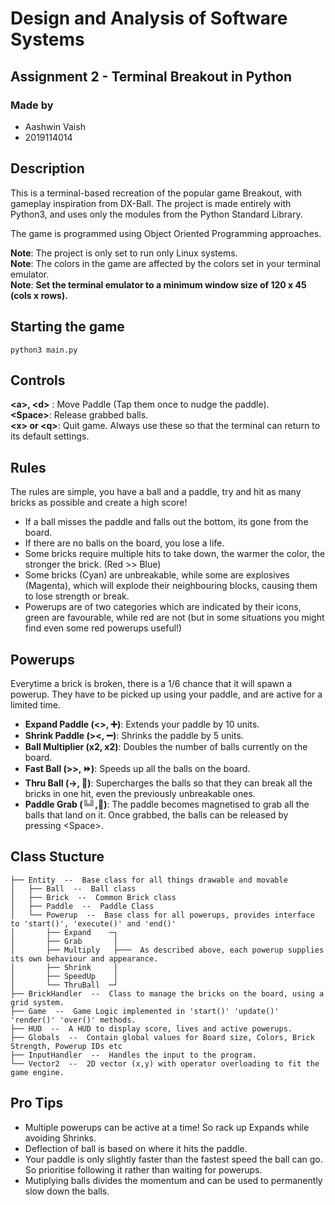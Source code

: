 # Design and Analysis of Software Systems  
## Assignment 2 - Terminal Breakout in Python  
### Made by 
* Aashwin Vaish  
* 2019114014  


## Description  
This is a terminal-based recreation of the popular game Breakout, with gameplay inspiration from DX-Ball. The project is made entirely with Python3, and uses only the modules from the Python Standard Library.  

The game is programmed using Object Oriented Programming approaches.  

**Note**: The project is only set to run only Linux systems.  
**Note**: The colors in the game are affected by the colors set in your terminal emulator.  
**Note**: **Set the terminal emulator to a minimum window size of 120 x 45 (cols x rows).**  
  
## Starting the game  
```
python3 main.py  
```  
## Controls  

**\<a\>, \<d\>** : Move Paddle (Tap them once to nudge the paddle).  
**\<Space\>**: Release grabbed balls.  
**\<x\> or \<q\>**: Quit game. Always use these so that the terminal can return to its default settings.  

## Rules  
The rules are simple, you have a ball and a paddle, try and hit as many bricks as possible and create a high score!

* If a ball misses the paddle and falls out the bottom, its gone from the board.
* If there are no balls on the board, you lose a life.
* Some bricks require multiple hits to take down, the warmer the color, the stronger the brick. (Red >> Blue)
* Some bricks (Cyan) are unbreakable, while some are explosives (Magenta), which will explode their neighbouring blocks, causing them to lose strength or break.
* Powerups are of two categories which are indicated by their icons, green are favourable, while red are not (but in some situations you might find even some red powerups useful!)

## Powerups
Everytime a brick is broken, there is a 1/6 chance that it will spawn a powerup. They have to be picked up using your paddle, and are active for a limited time.

* **Expand Paddle (<>, ➕)**: Extends your paddle by 10 units.
* **Shrink Paddle (><, ➖)**: Shrinks the paddle by 5 units.
* **Ball Multiplier (x2, x2)**: Doubles the number of balls currently on the board.
* **Fast Ball (>>, ⏩)**: Speeds up all the balls on the board.
* **Thru Ball (->, 🔴)**: Supercharges the balls so that they can break all the bricks in one hit, even the previously unbreakable ones.
* **Paddle Grab (╚╝,🧲)**: The paddle becomes magnetised to grab all the balls that land on it. Once grabbed, the balls can be released by pressing \<Space\>.

## Class Stucture

```
├── Entity  --  Base class for all things drawable and movable
│   ├── Ball  --  Ball class
│   ├── Brick  --  Common Brick class
│   ├── Paddle  --  Paddle Class
│   └── Powerup  --  Base class for all powerups, provides interface to 'start()', 'execute()' and 'end()'
│       ├── Expand    ─┐
│       ├── Grab       │
│       ├── Multiply   ├───  As described above, each powerup supplies its own behaviour and appearance.
│       ├── Shrink     │
│       ├── SpeedUp    │
│       └── ThruBall  ─┘
├── BrickHandler  --  Class to manage the bricks on the board, using a grid system.
├── Game  --  Game Logic implemented in 'start()' 'update()' 'render()' 'over()' methods.
├── HUD  --  A HUD to display score, lives and active powerups.
├── Globals  --  Contain global values for Board size, Colors, Brick Strength, Powerup IDs etc
├── InputHandler  --  Handles the input to the program.
└── Vector2  --  2D vector (x,y) with operator overloading to fit the game engine.
```

## Pro Tips
* Multiple powerups can be active at a time! So rack up Expands while avoiding Shrinks.
* Deflection of ball is based on where it hits the paddle.
* Your paddle is only slightly faster than the fastest speed the ball can go. So prioritise following it rather than waiting for powerups.
* Mutiplying balls divides the momentum and can be used to permanently slow down the balls.